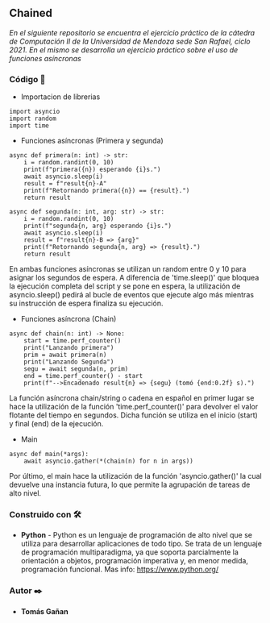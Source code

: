 ## Chained

_En el siguiente repositorio se encuentra el ejercicio práctico de la cátedra de Computación II de la Universidad de Mendoza sede San Rafael, ciclo 2021. En el mismo se desarrolla un ejercicio práctico sobre el uso de funciones asíncronas_

### Código 🔧

- Importacion de librerias

```
import asyncio
import random
import time
```

- Funciones asíncronas (Primera y segunda)

```
async def primera(n: int) -> str:
    i = random.randint(0, 10)
    print(f"primera({n}) esperando {i}s.")
    await asyncio.sleep(i)
    result = f"result{n}-A"
    print(f"Retornando primera({n}) == {result}.")
    return result
```

```
async def segunda(n: int, arg: str) -> str:
    i = random.randint(0, 10)
    print(f"segunda{n, arg} esperando {i}s.")
    await asyncio.sleep(i)
    result = f"result{n}-B => {arg}"
    print(f"Retornando segunda{n, arg} => {result}.")
    return result
```

En ambas funciones asíncronas se utilizan un random entre 0 y 10 para asignar los segundos de espera. A diferencia de 'time.sleep()' que bloquea la ejecución completa del script y se pone en espera, la utilización de asyncio.sleep() pedirá al bucle de eventos que ejecute algo más mientras su instrucción de espera finaliza su ejecución.

- Funciones asíncrona (Chain)

```
async def chain(n: int) -> None:
    start = time.perf_counter()
    print("Lanzando primera")
    prim = await primera(n)
    print("Lanzando Segunda")
    segu = await segunda(n, prim)
    end = time.perf_counter() - start
    print(f"-->Encadenado result{n} => {segu} (tomó {end:0.2f} s).")
```

La función asíncrona chain/string o cadena en español en primer lugar se hace la utilización de la función 'time.perf_counter()' para devolver el valor flotante del tiempo en segundos. Dicha función se utiliza en el inicio (start) y final (end) de la ejecución.

- Main

```
async def main(*args):
    await asyncio.gather(*(chain(n) for n in args))
```

Por último, el main hace la utilización de la función 'asyncio.gather()' la cual devuelve una instancia futura, lo que permite la agrupación de tareas de alto nivel.

### Construido con 🛠️

* **Python** - Python es un lenguaje de programación de alto nivel que se utiliza para desarrollar aplicaciones de todo tipo. Se trata de un lenguaje de programación multiparadigma, ya que soporta parcialmente la orientación a objetos, programación imperativa y, en menor medida, programación funcional. Mas info: https://www.python.org/

### Autor ✒️

* **Tomás Gañan** 